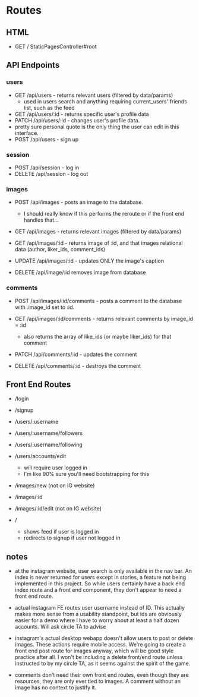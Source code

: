 # Routes

## HTML
* GET / StaticPagesController#root

## API Endpoints
### users
* GET /api/users - returns relevant users (filtered by data/params)
  * used in users search and anything requiring current_users' friends list, such as the feed
* GET /api/users/:id - returns specific user's profile data
* PATCH /api/users/:id - changes user's profile data.
 * pretty sure personal quote is the only thing the user can edit in this interface.
* POST /api/users - sign up



### session
* POST /api/session - log in
* DELETE /api/session - log out

### images

* POST /api/images - posts an image to the database.
  * I should really know if this performs the reroute or if the front end handles that...
* GET /api/images - returns relevant images (filtered by data/params)
* GET /api/images/:id - returns image of :id, and that images relational data (author, liker_ids, comment_ids)

* UPDATE /api/images/:id - updates ONLY the image's caption

* DELETE /api/image/:id removes image from database


### comments
* POST /api/images/:id/comments - posts a comment to the database with .image_id set to :id.

* GET /api/images/:id/comments - returns relevant comments by image_id = :id
  * also returns the array of like_ids (or maybe liker_ids) for that comment

* PATCH /api/comments/:id - updates the comment

* DELETE /api/comments/:id - destroys the comment

## Front End Routes

* /login


* /signup
* /users/:username
* /users/:username/followers
* /users/:username/following

* /users/accounts/edit
   * will require user logged in
   * I'm like 90% sure you'll need bootstrapping for this

* /images/new (not on IG website)
* /images/:id
* /images/:id/edit (not on IG website)

* /
  * shows feed if user is logged in
  * redirects to signup if user not logged in





## notes
* at the instagram website, user search is only available in the nav bar. An index is never returned for users except in stories, a feature not being implemented in this project. So while users certainly have a back end index route and a front end component, they don't appear to need a front end route.


* actual instagram FE routes user username instead of ID. This actually makes more sense from a usability standpoint, but ids are obviously easier for a demo where I have to worry about at least a half dozen accounts. Will ask circle TA to advise

* instagram's actual desktop webapp doesn't allow users to post or delete images. These actions require mobile access. We're going to create a front end post route for images anyway, which will be good style practice after all. I won't be including a delete front/end route unless instructed to by my circle TA, as it seems against the spirit of the game.

* comments don't need their own front end routes, even though they are resources, they are only ever tied to images. A comment without an image has no context to justify it.

